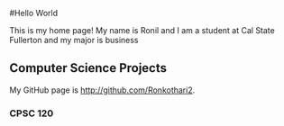 #Hello World


This is my home page! My name is Ronil and I am a student at Cal State Fullerton and my major is business

## Computer Science Projects

My GitHub page is http://github.com/Ronkothari2.

### CPSC 120

